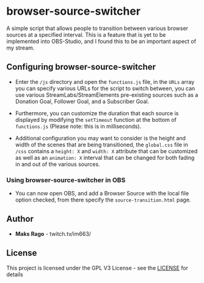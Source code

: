 # browser-source-switcher
A simple script that allows people to transition between various browser sources at a specified interval. This is a feature that is yet to be implemented into OBS-Studio, and I found this to be an important aspect of my stream.
  
## Configuring browser-source-switcher
  * Enter the `/js` directory and open the `functions.js` file, in the `URLs` array you can specify various URLs for the script to switch between, you can use various StreamLabs/StreamElements pre-existing sources such as a Donation Goal, Follower Goal, and a Subscriber Goal.
  
  * Furthermore, you can customize the duration that each source is displayed by modifying the `setTimeout` function at the bottom of `functions.js` (Please note: this is in milliseconds).
  
  * Additional configuration you may want to consider is the height and width of the scenes that are being transitioned, the `global.css` file in `/css` contains a `height: X` and `width: X` attribute that can be customized as well as an `animation: X` interval that can be changed for both fading in and out of the various sources.
  
  ### Using browser-source-switcher in OBS
  * You can now open OBS, and add a Browser Source with the local file option checked, from there specify the `source-transition.html` page.

## Author
* **Maks Rago** - twitch.tv/im663/

## License
This project is licensed under the GPL V3 License - see the [LICENSE](license.txt) for details
